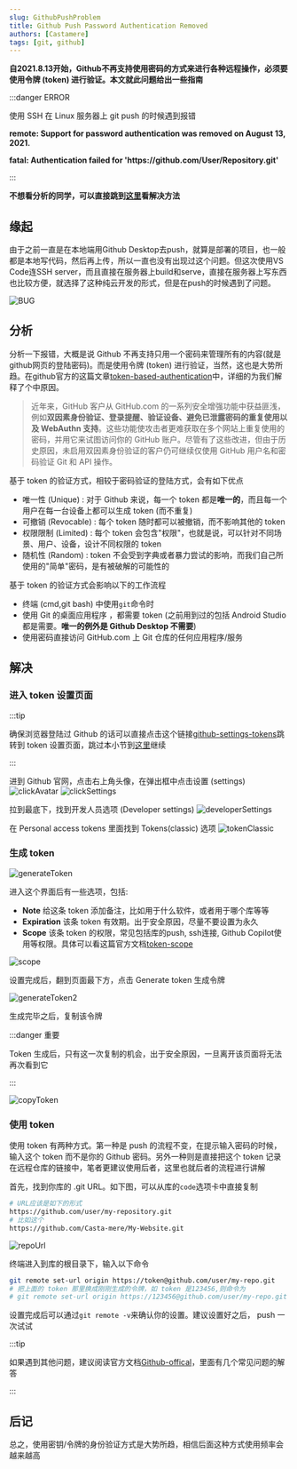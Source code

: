 ```yaml
---
slug: GithubPushProblem
title: Github Push Password Authentication Removed
authors: [Castamere]
tags: [git, github]
---
```


**自2021.8.13开始，Github不再支持使用密码的方式来进行各种远程操作，必须要使用令牌 (token) 进行验证。本文就此问题给出一些指南**

:::danger ERROR

使用 SSH 在 Linux 服务器上 git push 的时候遇到报错

**remote: Support for password authentication was removed on August 13, 2021.**

**fatal: Authentication failed for 'https:<span></span>//github.com/User/Repository.git'**

:::

<!--truncate-->

**不想看分析的同学，可以直接跳到[这里](#解决)看解决方法**

## 缘起

由于之前一直是在本地端用Github Desktop去push，就算是部署的项目，也一般都是本地写代码，然后再上传，所以一直也没有出现过这个问题。但这次使用VS Code连SSH server，而且直接在服务器上build和serve，直接在服务器上写东西也比较方便，就选择了这种纯云开发的形式，但是在push的时候遇到了问题。

![BUG](./img/error.png "Github远程不再支持密码验证")

## 分析

分析一下报错，大概是说 Github 不再支持只用一个密码来管理所有的内容(就是github网页的登陆密码)。而是使用令牌 (token) 进行验证，当然，这也是大势所趋。在github官方的这篇文章[token-based-authentication]中，详细的为我们解释了个中原因。

<!-- > In recent years, GitHub customers have benefited from a number of security enhancements to GitHub.com, such as **two-factor authentication, sign-in alerts, verified devices, preventing the use of compromised passwords, and WebAuthn support**. These features make it more difficult for an attacker to take a password that’s been reused across multiple websites and use it to try to gain access to your GitHub account. Despite these improvements, for historical reasons customers without two-factor authentication enabled have been able to continue to authenticate Git and API operations using only their GitHub username and password. -->
<!-- > -->
> 近年来，GitHub 客户从 GitHub.com 的一系列安全增强功能中获益匪浅，例如**双因素身份验证、登录提醒、验证设备、避免已泄露密码的重复使用以及 WebAuthn 支持**。这些功能使攻击者更难获取在多个网站上重复使用的密码，并用它来试图访问你的 GitHub 账户。尽管有了这些改进，但由于历史原因，未启用双因素身份验证的客户仍可继续仅使用 GitHub 用户名和密码验证 Git 和 API 操作。

基于 token 的验证方式，相较于密码验证的登陆方式，会有如下优点

+ 唯一性 (Unique) : 对于 Github 来说，每一个 token 都是**唯一的**，而且每一个用户在每一台设备上都可以生成 token (而不重复)
+ 可撤销 (Revocable) : 每个 token 随时都可以被撤销，而不影响其他的 token
+ 权限限制 (Limited) : 每个 token 会包含"权限"，也就是说，可以针对不同场景、用户、设备，设计不同权限的 token 
+ 随机性 (Random) : token 不会受到字典或者暴力尝试的影响，而我们自己所使用的"简单"密码，是有被破解的可能性的

基于 token 的验证方式会影响以下的工作流程

+ 终端 (cmd,git bash) 中使用`git`命令时
+ 使用 Git 的桌面应用程序 ，都需要 token (之前用到过的包括 Android Studio 都是需要。**唯一的例外是 Github Desktop 不需要**)
+ 使用密码直接访问 GitHub.com 上 Git 仓库的任何应用程序/服务

## 解决

### 进入 token 设置页面

:::tip

确保浏览器登陆过 Github 的话可以直接点击这个链接[github-settings-tokens]跳转到 token 设置页面，跳过本小节到[这里](#生成-token)继续

:::

进到 Github 官网，点击右上角头像，在弹出框中点击设置 (settings)
![clickAvatar](./img/clickAvatar.png "点击头像")
![clickSettings](./img/clickSettings.png "点击设置")

拉到最底下，找到开发人员选项 (Developer settings)
![developerSettings](./img/develperSettings.png "开发者选项")

在 Personal access tokens 里面找到 Tokens(classic) 选项
![tokenClassic](./img/tokenClassic.png "令牌")

### 生成 token

![generateToken](./img/generateToken.png "生成令牌")

进入这个界面后有一些选项，包括:
+ **Note** 给这条 token 添加备注，比如用于什么软件，或者用于哪个库等等
+ **Expiration** 该条 token 有效期。出于安全原因，尽量不要设置为永久
+ **Scope** 该条 token 的权限，常见包括库的push, ssh连接, Github Copilot使用等权限。具体可以看这篇官方文档[token-scope]

![scope](./img/scope.png "令牌设置")

设置完成后，翻到页面最下方，点击 Generate token 生成令牌

![generateToken2](./img/generateToken2.png "点击生成令牌")

生成完毕之后，复制该令牌

:::danger 重要

Token 生成后，只有这一次复制的机会，出于安全原因，一旦离开该页面将无法再次看到它

:::

![copyToken](./img/copyToken.png "复制令牌")

### 使用 token

使用 token 有两种方式。第一种是 push 的流程不变，在提示输入密码的时候，输入这个 token 而不是你的 Github 密码。另外一种则是直接把这个 token 记录在远程仓库的链接中，笔者更建议使用后者，这里也就后者的流程进行讲解

首先，找到你库的 .git URL。如下图，可以从库的`code`选项卡中直接复制

```bash
# URL应该是如下的形式
https://github.com/user/my-repository.git
# 比如这个
https://github.com/Casta-mere/My-Website.git
```

![repoUrl](./img/repoUrl.png ".git URL")

终端进入到库的根目录下，输入以下命令

```bash
git remote set-url origin https://token@github.com/user/my-repo.git
# 把上面的 token 那里换成刚刚生成的令牌，如 token 是123456,则命令为
# git remote set-url origin https://123456@github.com/user/my-repo.git
```

设置完成后可以通过`git remote -v`来确认你的设置。建议设置好之后， push 一次试试

:::tip

如果遇到其他问题，建议阅读官方文档[Github-offical]，里面有几个常见问题的解答

:::

## 后记

总之，使用密钥/令牌的身份验证方式是大势所趋，相信后面这种方式使用频率会越来越高

[Github-offical]:https://docs.github.com/zh/authentication/keeping-your-account-and-data-secure/managing-your-personal-access-tokens

[token-based-authentication]:https://github.blog/2020-12-15-token-authentication-requirements-for-git-operations/
[github-settings-tokens]:https://github.com/settings/tokens

[token-scope]:https://docs.github.com/en/apps/oauth-apps/building-oauth-apps/scopes-for-oauth-apps